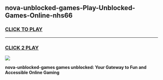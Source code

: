 
## nova-unblocked-games-Play-Unblocked-Games-Online-nhs66
<h3>
<a href="https://premium76.site?title=nova-unblocked-games&ref=24A">CLICK TO PLAY</a></h3>
<hr>

<h3>
<a href="https://premium76.site?title=nova-unblocked-games&ref=24A">CLICK 2 PLAY</a>
  
</h3>

<a href="https://premium76.site?title=nova-unblocked-games&ref=24A"><img src="https://clearcache.store/games.png"></a>


**nova-unblocked-games games unblocked: Your Gateway to Fun and Accessible Online Gaming**
